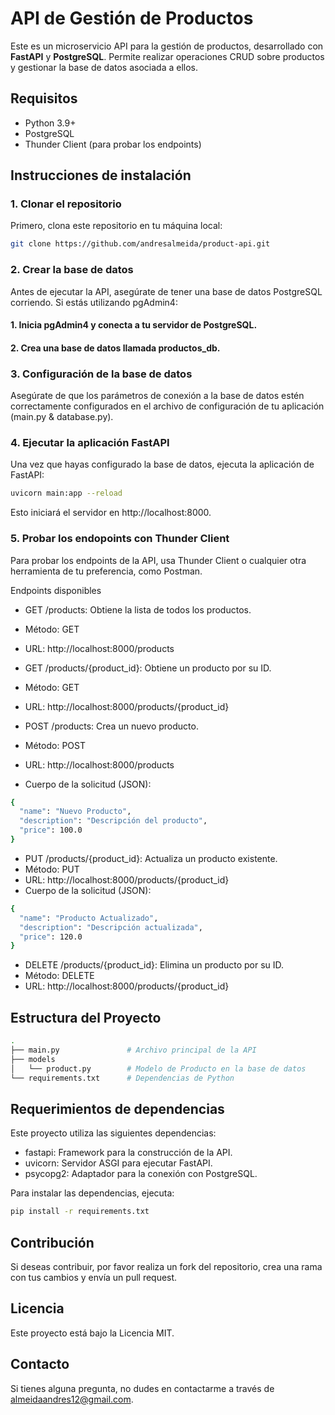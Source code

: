 # API de Gestión de Productos

Este es un microservicio API para la gestión de productos, desarrollado con **FastAPI** y **PostgreSQL**. Permite realizar operaciones CRUD sobre productos y gestionar la base de datos asociada a ellos.

## Requisitos

- Python 3.9+
- PostgreSQL
- Thunder Client (para probar los endpoints)

## Instrucciones de instalación

### 1. Clonar el repositorio

Primero, clona este repositorio en tu máquina local:

```bash
git clone https://github.com/andresalmeida/product-api.git
```

### 2. Crear la base de datos

Antes de ejecutar la API, asegúrate de tener una base de datos PostgreSQL corriendo. Si estás utilizando pgAdmin4:

#### 1. Inicia pgAdmin4 y conecta a tu servidor de PostgreSQL.
#### 2. Crea una base de datos llamada productos_db.

### 3. Configuración de la base de datos
Asegúrate de que los parámetros de conexión a la base de datos estén correctamente configurados en el archivo de configuración de tu aplicación (main.py & database.py).

### 4. Ejecutar la aplicación FastAPI
Una vez que hayas configurado la base de datos, ejecuta la aplicación de FastAPI:
```bash
uvicorn main:app --reload
```
Esto iniciará el servidor en http://localhost:8000.

### 5. Probar los endopoints con Thunder Client
Para probar los endpoints de la API, usa Thunder Client o cualquier otra herramienta de tu preferencia, como Postman.

Endpoints disponibles

- GET /products: Obtiene la lista de todos los productos.
 - Método: GET
 - URL: http://localhost:8000/products

- GET /products/{product_id}: Obtiene un producto por su ID.
 - Método: GET
 - URL: http://localhost:8000/products/{product_id}

- POST /products: Crea un nuevo producto.
 - Método: POST
 - URL: http://localhost:8000/products
 - Cuerpo de la solicitud (JSON):
```bash
{
  "name": "Nuevo Producto",
  "description": "Descripción del producto",
  "price": 100.0
}
```
- PUT /products/{product_id}: Actualiza un producto existente.
 - Método: PUT
 - URL: http://localhost:8000/products/{product_id}
 - Cuerpo de la solicitud (JSON):
```bash
{
  "name": "Producto Actualizado",
  "description": "Descripción actualizada",
  "price": 120.0
}
```
- DELETE /products/{product_id}: Elimina un producto por su ID.
 - Método: DELETE
 - URL: http://localhost:8000/products/{product_id}

## Estructura del Proyecto

```bash
.
├── main.py               # Archivo principal de la API
├── models
│   └── product.py        # Modelo de Producto en la base de datos
└── requirements.txt      # Dependencias de Python
```

## Requerimientos de dependencias

Este proyecto utiliza las siguientes dependencias:

- fastapi: Framework para la construcción de la API.
- uvicorn: Servidor ASGI para ejecutar FastAPI.
- psycopg2: Adaptador para la conexión con PostgreSQL.

Para instalar las dependencias, ejecuta:

```bash
pip install -r requirements.txt
```

## Contribución
Si deseas contribuir, por favor realiza un fork del repositorio, crea una rama con tus cambios y envía un pull request.

## Licencia
Este proyecto está bajo la Licencia MIT.

## Contacto
Si tienes alguna pregunta, no dudes en contactarme a través de almeidaandres12@gmail.com.


